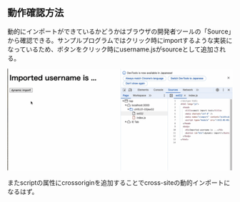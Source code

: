 ## 動作確認方法

動的にインポートができているかどうかはブラウザの開発者ツールの「Source」から確認できる。サンプルプログラムではクリック時にimportするような実装になっているため、ボタンをクリック時にusername.jsがsourceとして追加される。

![](./../images/ex02.gif)

またscriptの属性にcrossoriginを追加することでcross-siteの動的インポートになるはず。
